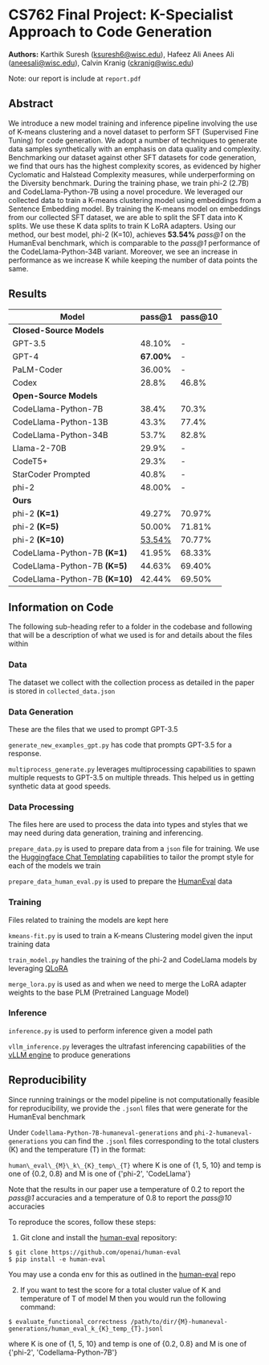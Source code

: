 # CS762 Final Project: K-Specialist Approach to Code Generation

**Authors:** Karthik Suresh (ksuresh6@wisc.edu), Hafeez Ali Anees Ali (aneesali@wisc.edu), Calvin Kranig (ckranig@wisc.edu)

Note: our report is include at `report.pdf`

## Abstract

We introduce a new model training and inference pipeline involving the use of K-means clustering and a novel dataset to perform SFT (Supervised Fine Tuning) for code generation. We adopt a number of techniques to generate data samples synthetically with an emphasis on data quality and complexity. Benchmarking our dataset against other SFT datasets for code generation, we find that ours has the highest complexity scores, as evidenced by higher Cyclomatic and Halstead Complexity measures, while underperforming on the Diversity benchmark. During the training phase, we train phi-2 (2.7B) and CodeLlama-Python-7B using a novel procedure. We leveraged our collected data to train a K-means clustering model using embeddings from a Sentence Embedding model. By training the K-means model on embeddings from our collected SFT dataset, we are able to split the SFT data into K splits. We use these K data splits to train K LoRA adapters. Using our method, our best model, phi-2 (K=10), achieves **53.54%** *pass@1* on the HumanEval benchmark, which is comparable to the _pass@1_ performance of the CodeLlama-Python-34B variant. Moreover, we see an increase in performance as we increase K while keeping the number of data points the same. 

## Results

| Model                   | pass@1 | pass@10 |
|-------------------------|--------|---------|
| **Closed-Source Models** |        |         |
| GPT-3.5                 | 48.10% | -       |
| GPT-4                   | **67.00%** | -       |
| PaLM-Coder              | 36.00% | -       |
| Codex                   | 28.8%  | 46.8%   |
| **Open-Source Models**   |        |         |
| CodeLlama-Python-7B     | 38.4%  | 70.3%   |
| CodeLlama-Python-13B    | 43.3%  | 77.4%   |
| CodeLlama-Python-34B    | 53.7%  | 82.8%   |
| Llama-2-70B             | 29.9%  | -       |
| CodeT5+                 | 29.3%  | -       |
| StarCoder Prompted      | 40.8%  | -       |
| phi-2                   | 48.00%| -       |
| **Ours**                 |        |         |
| phi-2 **(K=1)**             | 49.27% | 70.97%  |
| phi-2 **(K=5)**            | 50.00% | 71.81%  |
| phi-2 **(K=10)**           | <ins>53.54%</ins> | 70.77%  |
| CodeLlama-Python-7B **(K=1)**| 41.95%| 68.33%  |
| CodeLlama-Python-7B **(K=5)**| 44.63%| 69.40%  |
| CodeLlama-Python-7B **(K=10)**|42.44%| 69.50%  |


## Information on Code

The following sub-heading refer to a folder in the codebase and following that will be a description of what we used is for and details about the files within

### Data

The dataset we collect with the collection process as detailed in the paper is stored in `collected_data.json`

### Data Generation

These are the files that we used to prompt GPT-3.5

`generate_new_examples_gpt.py` has code that prompts GPT-3.5 for a response. 

`multiprocess_generate.py` leverages multiprocessing capabilities to spawn multiple requests to GPT-3.5 on multiple threads. This helped us in getting synthetic data at good speeds.

### Data Processing

The files here are used to process the data into types and styles that we may need during data generation, training and inferencing. 

`prepare_data.py` is used to prepare data from a `json` file for training. We use the [Huggingface Chat Templating](https://huggingface.co/docs/transformers/main/en/chat_templating) capabilities to tailor the prompt style for each of the models we train 

`prepare_data_human_eval.py` is used to prepare the [HumanEval](https://github.com/openai/human-eval) data

### Training

Files related to training the models are kept here

`kmeans-fit.py` is used to train a K-means Clustering model given the input training data

`train_model.py` handles the training of the phi-2 and CodeLlama models by leveraging [QLoRA](https://github.com/artidoro/qlora)

`merge_lora.py` is used as and when we need to merge the LoRA adapter weights to the base PLM (Pretrained Language Model)

### Inference

`inference.py` is used to perform inference given a model path

`vllm_inference.py` leverages the ultrafast inferencing capabilities of the [vLLM engine](https://github.com/vllm-project/vllm) to produce generations

## Reproducibility

Since running trainings or the model pipeline is not computationally feasible for reproducibility, we provide the `.jsonl` files that were generate for the HumanEval benchmark

Under `Codellama-Python-7B-humaneval-generations` and `phi-2-humaneval-generations` you can find the `.jsonl` files corresponding to the total clusters (K) and the temperature (T) in the format:

`human\_eval\_{M}\_k\_{K}_temp\_{T}` where K is one of {1, 5, 10} and temp is one of {0.2, 0.8} and M is one of {'phi-2', 'CodeLlama'}

Note that the results in our paper use a temperature of 0.2 to report the _pass@1_ accuracies and a temperature of 0.8 to report the _pass@10_ accuracies

To reproduce the scores, follow these steps:

1. Git clone and install the [human-eval](https://github.com/openai/human-eval) repository:

```
$ git clone https://github.com/openai/human-eval
$ pip install -e human-eval
```

You may use a conda env for this as outlined in the [human-eval](https://github.com/openai/human-eval) repo

2. If you want to test the score for a total cluster value of K and temperature of T of model M then you would run the following command:


```
$ evaluate_functional_correctness /path/to/dir/{M}-humaneval-generations/human_eval_k_{K}_temp_{T}.jsonl
```

where K is one of {1, 5, 10} and temp is one of {0.2, 0.8} and M is one of {'phi-2', 'Codellama-Python-7B'}
